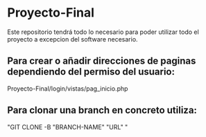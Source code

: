 # Proyecto-Final
Este repositorio tendrá todo lo necesario para poder utilizar todo el proyecto a excepcion del software necesario.

## Para crear o añadir direcciones de paginas dependiendo del permiso del usuario:
Proyecto-Final/login/vistas/pag_inicio.php

## Para clonar una branch en concreto utiliza:
"GIT CLONE -B "BRANCH-NAME" "URL" "
